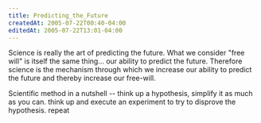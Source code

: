 ```yaml
---
title: Predicting_the_Future
createdAt: 2005-07-22T00:40-04:00
editedAt: 2005-07-22T13:01-04:00
---
```


Science is really the art of predicting the future. What we consider "free will" is itself the same thing... our ability to predict the future. Therefore science is the mechanism through which we increase our ability to predict the future and thereby increase our free-will.

Scientific method in a nutshell -- think up a hypothesis, simplify it as much as you can. think up and execute an experiment to try to disprove the hypothesis. repeat

